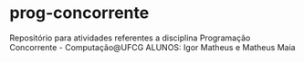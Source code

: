 # prog-concorrente
Repositório para atividades referentes a disciplina Programação Concorrente - Computação@UFCG
ALUNOS: Igor Matheus e Matheus Maia
